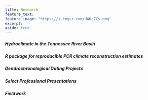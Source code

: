 ```yaml
---
title: Research
feature_text:
feature_image: "https://i.imgur.com/HAUc7Cs.png"
excerpt: 
aside: true
---
```


##### Hydroclimate in the Tennessee River Basin


##### R package for reproducible PCR climate reconstruction estimates


##### Dendrochronological Dating Projects


##### Select Professional Presentations


##### Fieldwork